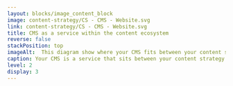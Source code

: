 ```yaml
---
layout: blocks/image_content_block
image: content-strategy/CS - CMS - Website.svg
link: content-strategy/CS - CMS - Website.svg
title: CMS as a service within the content ecosystem
reverse: false
stackPosition: top
imageAlt:  This diagram show where your CMS fits between your content strategy and your website.
caption: Your CMS is a service that sits between your content strategy and your website. It’s the middle ground where you manage content.
level: 2
display: 3
---
```


